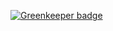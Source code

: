
[![Greenkeeper badge](https://badges.greenkeeper.io/mauricedb/React-2018-10-29.svg)](https://greenkeeper.io/)
